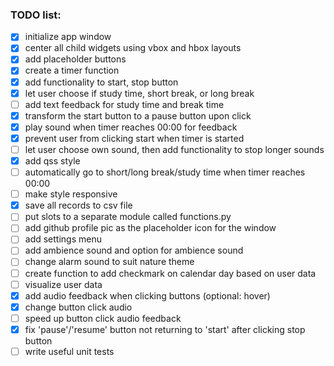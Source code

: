 ### TODO list: 

- [x] initialize app window
- [x] center all child widgets using vbox and hbox layouts
- [x] add placeholder buttons
- [x] create a timer function
- [x] add functionality to start, stop button
- [x] let user choose if study time, short break, or long break
- [ ] add text feedback for study time and break time
- [x] transform the start button to a pause button upon click
- [x] play sound when timer reaches 00:00 for feedback
- [x] prevent user from clicking start when timer is started
- [ ] let user choose own sound, then add functionality to stop longer sounds
- [x] add qss style
- [ ] automatically go to short/long break/study time when timer reaches 00:00
- [ ] make style responsive
- [x] save all records to csv file
- [ ] put slots to a separate module called functions.py
- [ ] add github profile pic as the placeholder icon for the window
- [ ] add settings menu
- [ ] add ambience sound and option for ambience sound
- [ ] change alarm sound to suit nature theme
- [ ] create function to add checkmark on calendar day based on user data
- [ ] visualize user data
- [x] add audio feedback when clicking buttons (optional: hover)
- [x] change button click audio
- [ ] speed up button click audio feedback
- [x] fix 'pause'/'resume' button not returning to 'start' after clicking stop button
- [ ] write useful unit tests